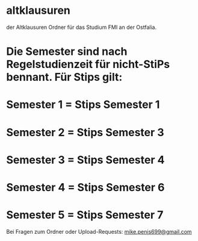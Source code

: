 # altklausuren
der Altklausuren Ordner für das Studium FMI an der Ostfalia.

# Die Semester sind nach Regelstudienzeit für nicht-StiPs bennant. Für Stips gilt:


# Semester 1 = Stips Semester 1
# Semester 2 = Stips Semester 3
# Semester 3 = Stips Semester 4
# Semester 4 = Stips Semester 6
# Semester 5 = Stips Semester 7

Bei Fragen zum Ordner oder Upload-Requests:
mike.penis699@gmail.com 
